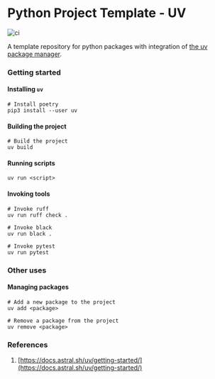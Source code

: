 # Python Project Template - UV

![ci](https://github.com/markvilar/python_uv_template/actions/workflows/ubuntu.yml/badge.svg)

A template repository for python packages with integration of [the uv package manager](https://docs.astral.sh/uv/).


### Getting started

#### Installing `uv`

```shell
# Install poetry
pip3 install --user uv
```

#### Building the project

```shell
# Build the project
uv build
```

#### Running scripts

```shell
uv run <script>
```

#### Invoking tools

```shell
# Invoke ruff
uv run ruff check .

# Invoke black
uv run black .

# Invoke pytest
uv run pytest
```


### Other uses

#### Managing packages

```shell
# Add a new package to the project
uv add <package>

# Remove a package from the project
uv remove <package>
```


### References

1) [https://docs.astral.sh/uv/getting-started/](https://docs.astral.sh/uv/getting-started/)
